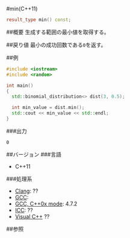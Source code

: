 #min(C++11)
```cpp
result_type min() const;
```

##概要
生成する範囲の最小値を取得する。


##戻り値
最小の成功回数である`0`を返す。


##例
```cpp
#include <iostream>
#include <random>

int main()
{
  std::binomial_distribution<> dist(3, 0.5);

  int min_value = dist.min();
  std::cout << min_value << std::endl;
}
```

###出力
```
0
```

##バージョン
###言語
- C++11

###処理系
- [Clang](/implementation#clang.md): ??
- [GCC](/implementation#gcc.md): 
- [GCC, C++0x mode](/implementation#gcc.md): 4.7.2
- [ICC](/implementation#icc.md): ??
- [Visual C++](/implementation#visual_cpp.md) ??


##参照


